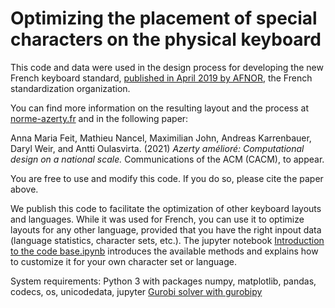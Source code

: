 # Optimizing the placement of special characters on the physical keyboard

This code and data were used in the design process for developing the new French keyboard standard, <a href="https://normalisation.afnor.org/actualites/faq-clavier-francais/"> published in April 2019 by AFNOR</a>, the French standardization organization.

You can find more information on the resulting layout and the process at <a href=http://norme-azerty.fr>norme-azerty.fr</a> and in the following paper:

Anna Maria Feit, Mathieu Nancel, Maximilian John, Andreas Karrenbauer, Daryl Weir, and Antti Oulasvirta. (2021) <i>Azerty amélioré: Computational design on a national scale.</i> Communications of the ACM (CACM), to appear.

You are free to use and modify this code. If you do so, please cite the paper above.

We publish this code to facilitate the optimization of other keyboard layouts and languages. While it was used for French, you can use it to optimize layouts for any other language, provided that you have the right inpout data (language statistics, character sets, etc.). 
The jupyter notebook <a href="Introduction to the codebase.ipynb">Introduction to the code base.ipynb</a> introduces the available methods and explains how to customize it for your own character set or language. 

System requirements: 
Python 3 with packages numpy, matplotlib, pandas, codecs, os, unicodedata, jupyter
<a href="https://www.gurobi.com/documentation/9.1/quickstart_mac/cs_python_installation_opt.html"> Gurobi solver with gurobipy</a>
